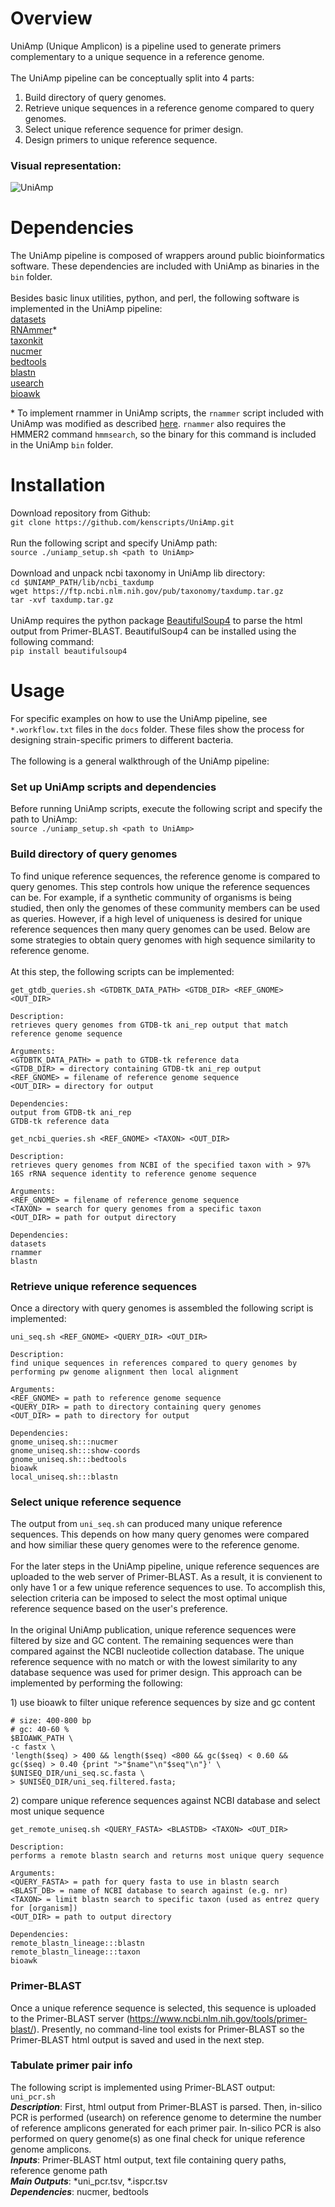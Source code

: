 # Overview
UniAmp (Unique Amplicon) is a pipeline used to generate primers complementary to a unique sequence in a reference genome.  \
\
The UniAmp pipeline can be conceptually split into 4 parts:
1. Build directory of query genomes.
2. Retrieve unique sequences in a reference genome compared to query genomes.
3. Select unique reference sequence for primer design.
4. Design primers to unique reference sequence.

### Visual representation:
![UniAmp](https://github.com/kenscripts/UniAmp/blob/main/docs/UniAmp.v2.png)


# Dependencies
The UniAmp pipeline is composed of wrappers around public bioinformatics software. These dependencies are included with UniAmp as binaries in the `bin` folder.  \
\
Besides basic linux utilities, python, and perl, the following software is implemented in the UniAmp pipeline:  \
[datasets](https://www.ncbi.nlm.nih.gov/datasets)  \
[RNAmmer](https://services.healthtech.dtu.dk/service.php?RNAmmer-1.2)\*  \
[taxonkit](https://github.com/shenwei356/taxonkit)  \
[nucmer](https://sourceforge.net/projects/mummer/)  \
[bedtools](https://github.com/arq5x/bedtools2)  \
[blastn](https://www.ncbi.nlm.nih.gov/books/NBK52640/)  \
[usearch](https://drive5.com/usearch/download.html)  \
[bioawk](https://github.com/lh3/bioawk)

\* To implement rnammer in UniAmp scripts, the `rnammer` script included with UniAmp was modified as described [here](https://www.biostars.org/p/9550142/). `rnammer` also requires the HMMER2 command `hmmsearch`, so the binary for this command is included in the UniAmp `bin` folder. 


# Installation
Download repository from Github:  \
`git clone https://github.com/kenscripts/UniAmp.git`  \
\
Run the following script and specify UniAmp path:  \
`source ./uniamp_setup.sh <path to UniAmp>`  \
\
Download and unpack ncbi taxonomy in UniAmp lib directory:  \
`cd $UNIAMP_PATH/lib/ncbi_taxdump`  \
`wget https://ftp.ncbi.nlm.nih.gov/pub/taxonomy/taxdump.tar.gz`  \
`tar -xvf taxdump.tar.gz`  \
\
UniAmp requires the python package [BeautifulSoup4](https://pypi.org/project/beautifulsoup4/) to parse the html output from Primer-BLAST. BeautifulSoup4 can be installed using the following command:  \
`pip install beautifulsoup4`


# Usage
For specific examples on how to use the UniAmp pipeline, see `*.workflow.txt` files in the `docs` folder. These files show the process for designing strain-specific primers to different bacteria.  \
\
The following is a general walkthrough of the UniAmp pipeline:

### Set up UniAmp scripts and dependencies
Before running UniAmp scripts, execute the following script and specify the path to UniAmp:  \
`source ./uniamp_setup.sh <path to UniAmp>`


### Build directory of query genomes
To find unique reference sequences, the reference genome is compared to query genomes. This step controls how unique the reference sequences can be. For example, if a synthetic community of organisms is being studied, then only the genomes of these community members can be used as queries. However, if a high level of uniqueness is desired for unique reference sequences then many query genomes can be used. Below are some strategies to obtain query genomes with high sequence similarity to reference genome. \
\
At this step, the following scripts can be implemented:
```
get_gtdb_queries.sh <GTDBTK_DATA_PATH> <GTDB_DIR> <REF_GNOME> <OUT_DIR>

Description:
retrieves query genomes from GTDB-tk ani_rep output that match reference genome sequence

Arguments:
<GTDBTK_DATA_PATH> = path to GTDB-tk reference data
<GTDB_DIR> = directory containing GTDB-tk ani_rep output
<REF_GNOME> = filename of reference genome sequence
<OUT_DIR> = directory for output

Dependencies:
output from GTDB-tk ani_rep
GTDB-tk reference data
``` 
```
get_ncbi_queries.sh <REF_GNOME> <TAXON> <OUT_DIR>

Description:
retrieves query genomes from NCBI of the specified taxon with > 97% 16S rRNA sequence identity to reference genome sequence

Arguments:
<REF_GNOME> = filename of reference genome sequence
<TAXON> = search for query genomes from a specific taxon
<OUT_DIR> = path for output directory

Dependencies:
datasets
rnammer
blastn
```

### Retrieve unique reference sequences
Once a directory with query genomes is assembled the following script is implemented:
```
uni_seq.sh <REF_GNOME> <QUERY_DIR> <OUT_DIR>

Description:
find unique sequences in references compared to query genomes by performing pw genome alignment then local alignment

Arguments:
<REF_GNOME> = path to reference genome sequence
<QUERY_DIR> = path to directory containing query genomes
<OUT_DIR> = path to directory for output

Dependencies:
gnome_uniseq.sh:::nucmer
gnome_uniseq.sh:::show-coords
gnome_uniseq.sh:::bedtools
bioawk
local_uniseq.sh:::blastn
```

### Select unique reference sequence
The output from `uni_seq.sh` can produced many unique reference sequences. This depends on how many query genomes were compared and how similiar these query genomes were to the reference genome.  \
\
For the later steps in the UniAmp pipeline, unique reference sequences are uploaded to the web server of Primer-BLAST. As a result, it is convienent to only have 1 or a few unique reference sequences to use. To accomplish this, selection criteria can be imposed to select the most optimal unique reference sequence based on the user's preference.  \
\
In the original UniAmp publication, unique reference sequences were filtered by size and GC content. The remaining sequences were than compared against the NCBI nucleotide collection database. The unique reference sequence with no match or with the lowest similarity to any database sequence was used for primer design. This approach can be implemented by performing the following:

1\) use bioawk to filter unique reference sequences by size and gc content
```
# size: 400-800 bp
# gc: 40-60 %
$BIOAWK_PATH \
-c fastx \
'length($seq) > 400 && length($seq) <800 && gc($seq) < 0.60 && gc($seq) > 0.40 {print ">"$name"\n"$seq"\n"}' \
$UNISEQ_DIR/uni_seq.sc.fasta \
> $UNISEQ_DIR/uni_seq.filtered.fasta;
```
2\) compare unique reference sequences against NCBI database and select most unique sequence
```
get_remote_uniseq.sh <QUERY_FASTA> <BLASTDB> <TAXON> <OUT_DIR>

Description:
performs a remote blastn search and returns most unique query sequence

Arguments:
<QUERY_FASTA> = path for query fasta to use in blastn search
<BLAST_DB> = name of NCBI database to search against (e.g. nr)
<TAXON> = limit blastn search to specific taxon (used as entrez query for [organism])
<OUT_DIR> = path to output directory

Dependencies:
remote_blastn_lineage:::blastn
remote_blastn_lineage:::taxon
bioawk
```


### Primer-BLAST
Once a unique reference sequence is selected, this sequence is uploaded to the Primer-BLAST server (https://www.ncbi.nlm.nih.gov/tools/primer-blast/). Presently, no command-line tool exists for Primer-BLAST so the Primer-BLAST html output is saved and used in the next step. 

### Tabulate primer pair info
The following script is implemented using Primer-BLAST output:  \
`uni_pcr.sh`  \
***Description***: First, html output from Primer-BLAST is parsed. Then, in-silico PCR is performed (usearch) on reference genome to determine the number of reference amplicons generated for each primer pair. In-silico PCR is also performed on query genome(s) as one final check for unique reference genome amplicons.  \
***Inputs***: Primer-BLAST html output, text file containing query paths, reference genome path  \
***Main Outputs***: \*uni_pcr.tsv, \*.ispcr.tsv \
***Dependencies***: nucmer, bedtools
